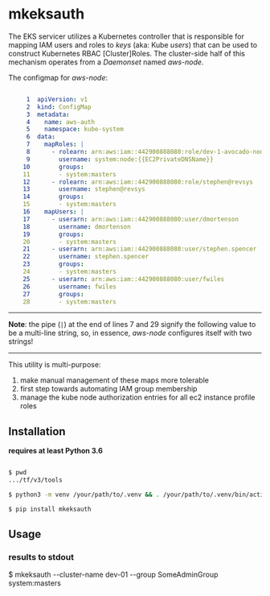 
# mkeksauth

The EKS servicer utilizes a Kubernetes controller that is responsible
for mapping IAM users and roles to _keys_ (aka: Kube _users_) that can
be used to construct Kubernetes RBAC [Cluster]Roles.  The cluster-side
half of this mechanism operates from a _Daemonset_ named _aws-node_.

The configmap for _aws-node_:


```yaml

     1  apiVersion: v1
     2  kind: ConfigMap
     3  metadata:
     4    name: aws-auth
     5    namespace: kube-system
     6  data:
     7    mapRoles: |
     8      - rolearn: arn:aws:iam::442900888080:role/dev-1-avocado-node
     9        username: system:node:{{EC2PrivateDNSName}}
    10        groups:
    11        - system:masters
    12      - rolearn: arn:aws:iam::442900888080:role/stephen@revsys
    13        username: stephen@revsys
    14        groups:
    15        - system:masters
    16    mapUsers: |
    17      - userarn: arn:aws:iam::442900888080:user/dmortenson
    18        username: dmortenson
    19        groups:
    20        - system:masters
    21      - userarn: arn:aws:iam::442900888080:user/stephen.spencer
    22        username: stephen.spencer
    23        groups:
    24        - system:masters
    25      - userarn: arn:aws:iam::442900888080:user/fwiles
    26        username: fwiles
    27        groups:
    28        - system:masters

```

----

**Note**: the pipe (`|`) at the end of lines 7 and 29 signify the following value
to be a multi-line string, so, in essence, _aws-node_ configures itself with two
strings!

----

This utility is multi-purpose:

  1. make manual management of these maps more tolerable
  1. first step towards automating IAM group membership
  1. manage the kube node authorization entries for all ec2 instance profile roles


## Installation

**requires at least Python 3.6**

```sh

$ pwd
.../tf/v3/tools

$ python3 -m venv /your/path/to/.venv && . /your/path/to/.venv/bin/activate

$ pip install mkeksauth

```

## Usage

### results to stdout


$ mkeksauth --cluster-name dev-01 --group SomeAdminGroup system:masters

```


